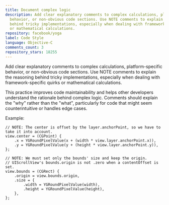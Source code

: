 ```yaml
---
title: Document complex logic
description: Add clear explanatory comments to complex calculations, platform-specific
  behavior, or non-obvious code sections. Use NOTE comments to explain the reasoning
  behind tricky implementations, especially when dealing with framework-specific quirks
  or mathematical calculations.
repository: facebook/yoga
label: Code Style
language: Objective-C
comments_count: 3
repository_stars: 18255
---
```


Add clear explanatory comments to complex calculations, platform-specific behavior, or non-obvious code sections. Use NOTE comments to explain the reasoning behind tricky implementations, especially when dealing with framework-specific quirks or mathematical calculations.

This practice improves code maintainability and helps other developers understand the rationale behind complex logic. Comments should explain the "why" rather than the "what", particularly for code that might seem counterintuitive or handles edge cases.

Example:
```objc
// NOTE: The center is offset by the layer.anchorPoint, so we have to take it into account.
view.center = (CGPoint) {
    .x = YGRoundPixelValue(x + (width * view.layer.anchorPoint.x)),
    .y = YGRoundPixelValue(y + (height * view.layer.anchorPoint.y)),
};

// NOTE: We must set only the bounds' size and keep the origin.
// UIScrollView's bounds.origin is not .zero when a contentOffset is set.
view.bounds = (CGRect) {
    .origin = view.bounds.origin,
    .size = {
        .width = YGRoundPixelValue(width),
        .height = YGRoundPixelValue(height),
    },
};
```